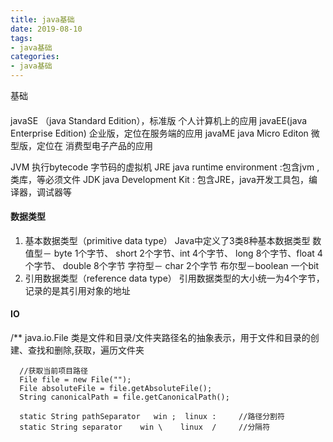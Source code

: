```yaml
---
title: java基础
date: 2019-08-10
tags:
- java基础
categories:
- java基础 
---
```

基础
<!-- more -->
#### 
javaSE （java Standard Edition），标准版  个人计算机上的应用
javaEE(java Enterprise Edition) 企业版，定位在服务端的应用
javaME java Micro Editon 微型版，定位在 消费型电子产品的应用

JVM  执行bytecode 字节码的虚拟机
JRE  java runtime environment  :包含jvm ,类库，等必须文件
JDK  java Development Kit : 包含JRE，java开发工具包，编译器，调试器等

#### 数据类型
1. 基本数据类型（primitive data type）
Java中定义了3类8种基本数据类型
数值型－ byte 1个字节、 short 2个字节、int  4个字节、 long  8个字节、float  4个字节、 double 8个字节
字符型－ char    2个字节
布尔型－boolean  一个bit
2. 引用数据类型（reference data type）
引用数据类型的大小统一为4个字节，记录的是其引用对象的地址
#### IO
/**
java.io.File 类是文件和目录/文件夹路径名的抽象表示，用于文件和目录的创建、查找和删除,获取，遍历文件夹
      
      //获取当前项目路径
      File file = new File("");
      File absoluteFile = file.getAbsoluteFile();
      String canonicalPath = file.getCanonicalPath();
      
      static String pathSeparator   win ;  linux :     //路径分割符
      static String separator    win \    linux  /     //分隔符
                  
